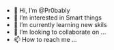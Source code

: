 - 👋 Hi, I’m @Pr0bably
- 👀 I’m interested in Smart things
- 🌱 I’m currently learning new skils
- 💞️ I’m looking to collaborate on ...
- 📫 How to reach me ...

<!---
Pr0bably/Pr0bably is a ✨ special ✨ repository because its `README.md` (this file) appears on your GitHub profile.
You can click the Preview link to take a look at your changes.
--->
